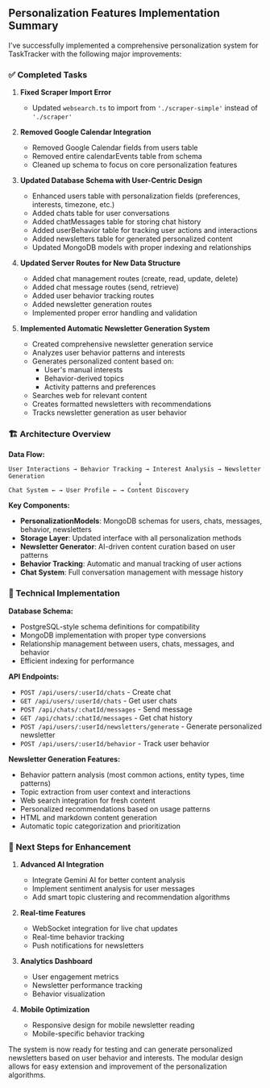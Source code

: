 ## Personalization Features Implementation Summary

I've successfully implemented a comprehensive personalization system for TaskTracker with the following major improvements:

### ✅ Completed Tasks

1. **Fixed Scraper Import Error**
   - Updated `websearch.ts` to import from `'./scraper-simple'` instead of `'./scraper'`

2. **Removed Google Calendar Integration**
   - Removed Google Calendar fields from users table
   - Removed entire calendarEvents table from schema
   - Cleaned up schema to focus on core personalization features

3. **Updated Database Schema with User-Centric Design**
   - Enhanced users table with personalization fields (preferences, interests, timezone, etc.)
   - Added chats table for user conversations
   - Added chatMessages table for storing chat history
   - Added userBehavior table for tracking user actions and interactions
   - Added newsletters table for generated personalized content
   - Updated MongoDB models with proper indexing and relationships

4. **Updated Server Routes for New Data Structure**
   - Added chat management routes (create, read, update, delete)
   - Added chat message routes (send, retrieve)
   - Added user behavior tracking routes
   - Added newsletter generation routes
   - Implemented proper error handling and validation

5. **Implemented Automatic Newsletter Generation System**
   - Created comprehensive newsletter generation service
   - Analyzes user behavior patterns and interests
   - Generates personalized content based on:
     - User's manual interests
     - Behavior-derived topics
     - Activity patterns and preferences
   - Searches web for relevant content
   - Creates formatted newsletters with recommendations
   - Tracks newsletter generation as user behavior

### 🏗️ Architecture Overview

**Data Flow:**
```
User Interactions → Behavior Tracking → Interest Analysis → Newsletter Generation
                                    ↓
Chat System ← → User Profile ← → Content Discovery
```

**Key Components:**
- **PersonalizationModels**: MongoDB schemas for users, chats, messages, behavior, newsletters
- **Storage Layer**: Updated interface with all personalization methods
- **Newsletter Generator**: AI-driven content curation based on user patterns
- **Behavior Tracking**: Automatic and manual tracking of user actions
- **Chat System**: Full conversation management with message history

### 🔧 Technical Implementation

**Database Schema:**
- PostgreSQL-style schema definitions for compatibility
- MongoDB implementation with proper type conversions
- Relationship management between users, chats, messages, and behavior
- Efficient indexing for performance

**API Endpoints:**
- `POST /api/users/:userId/chats` - Create chat
- `GET /api/users/:userId/chats` - Get user chats
- `POST /api/chats/:chatId/messages` - Send message
- `GET /api/chats/:chatId/messages` - Get chat history
- `POST /api/users/:userId/newsletters/generate` - Generate personalized newsletter
- `POST /api/users/:userId/behavior` - Track user behavior

**Newsletter Generation Features:**
- Behavior pattern analysis (most common actions, entity types, time patterns)
- Topic extraction from user context and interactions
- Web search integration for fresh content
- Personalized recommendations based on usage patterns
- HTML and markdown content generation
- Automatic topic categorization and prioritization

### 🚀 Next Steps for Enhancement

1. **Advanced AI Integration**
   - Integrate Gemini AI for better content analysis
   - Implement sentiment analysis for user messages
   - Add smart topic clustering and recommendation algorithms

2. **Real-time Features**
   - WebSocket integration for live chat updates
   - Real-time behavior tracking
   - Push notifications for newsletters

3. **Analytics Dashboard**
   - User engagement metrics
   - Newsletter performance tracking
   - Behavior visualization

4. **Mobile Optimization**
   - Responsive design for mobile newsletter reading
   - Mobile-specific behavior tracking

The system is now ready for testing and can generate personalized newsletters based on user behavior and interests. The modular design allows for easy extension and improvement of the personalization algorithms.
